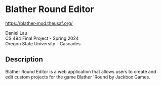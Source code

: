 # Blather Round Editor

https://blather-mod.theusaf.org/

Daniel Lau<br/>
CS 494 Final Project - Spring 2024</br>
Oregon State University - Cascades

## Description

Blather Round Editor is a web application that allows users to create and edit custom projects for the game Blather 'Round by Jackbox Games.
